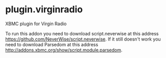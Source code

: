 plugin.virginradio
==================

XBMC plugin for Virgin Radio

To run this addon you need to download script.neverwise at this address https://github.com/NeverWise/script.neverwise.
If it still doesn't work you need to download Parsedom at this address http://addons.xbmc.org/show/script.module.parsedom.
